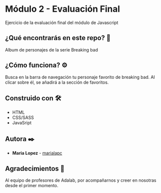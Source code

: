 #  Módulo 2 - Evaluación Final

Ejercicio de la evaluación final del módulo de Javascript

## ¿Qué encontrarás en este repo? 🚀

Album de personajes de la serie Breaking bad

## ¿Cómo funciona? ⚙️

Busca en la barra de navegación tu personaje favorito de breaking bad. 
Al clicar sobre él, se añadirá a la sección de favoritos.

## Construido con 🛠️

* HTML
* CSS/SASS
* JavaSript


## Autora ✒️

* **Maria Lopez** - [marialapc](https://github.com/marialapc)


## Agradecimientos 🎁

Al equipo de profesores de Adalab, por acompañarnos y creer en nosotras desde el primer momento.





